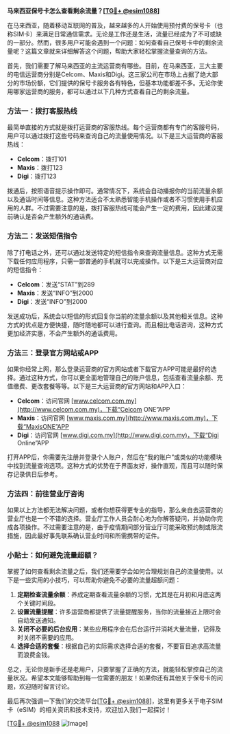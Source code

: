**马来西亚保号卡怎么查看剩余流量？[[TG💪+ @esim1088](https://t.me/s/esim1088)]**

在马来西亚，随着移动互联网的普及，越来越多的人开始使用预付费的保号卡（也称SIM卡）来满足日常通信需求。无论是工作还是生活，流量已经成为了不可或缺的一部分。然而，很多用户可能会遇到一个问题：如何查看自己保号卡中的剩余流量呢？这篇文章就来详细解答这个问题，帮助大家轻松掌握流量查询的方法。

首先，我们需要了解马来西亚的主流运营商有哪些。目前，在马来西亚，三大主要的电信运营商分别是Celcom、Maxis和Digi。这三家公司在市场上占据了绝大部分的市场份额，它们提供的保号卡服务各有特色，但基本功能都差不多。无论你使用哪家运营商的服务，都可以通过以下几种方式查看自己的剩余流量。

### 方法一：拨打客服热线

最简单直接的方式就是拨打运营商的客服热线。每个运营商都有专门的客服号码，用户可以通过拨打这些号码来查询自己的流量使用情况。以下是三大运营商的客服热线：

- **Celcom**：拨打101
- **Maxis**：拨打123
- **Digi**：拨打123

拨通后，按照语音提示操作即可。通常情况下，系统会自动播报你的当前流量余额以及通话时间等信息。这种方法适合不太熟悉智能手机操作或者不习惯使用手机应用的人群。不过需要注意的是，拨打客服热线可能会产生一定的费用，因此建议提前确认是否会产生额外的通话费。

### 方法二：发送短信指令

除了打电话之外，还可以通过发送特定的短信指令来查询流量信息。这种方式无需下载任何应用程序，只需一部普通的手机就可以完成操作。以下是三大运营商对应的短信指令：

- **Celcom**：发送“STAT”到289
- **Maxis**：发送“INFO”到2000
- **Digi**：发送“INFO”到2000

发送成功后，系统会以短信的形式回复你当前的流量余额以及其他相关信息。这种方式的优点是方便快捷，随时随地都可以进行查询。而且相比电话咨询，这种方式更加经济实惠，不会产生额外的通话费用。

### 方法三：登录官方网站或APP

如果你经常上网，那么登录运营商的官方网站或者下载官方APP可能是最好的选择。通过这种方式，你可以更全面地管理自己的账户信息，包括查看流量余额、充值缴费、更改套餐等等。以下是三大运营商的官方网站和APP入口：

- **Celcom**：访问官网 [www.celcom.com.my](http://www.celcom.com.my)，下载“Celcom ONE”APP
- **Maxis**：访问官网 [www.maxis.com.my](http://www.maxis.com.my)，下载“MaxisONE”APP
- **Digi**：访问官网 [www.digi.com.my](http://www.digi.com.my)，下载“Digi Online”APP

打开APP后，你需要先注册并登录个人账户，然后在“我的账户”或类似的功能模块中找到流量查询选项。这种方式的优势在于界面友好，操作直观，而且可以随时保存记录供日后参考。

### 方法四：前往营业厅咨询

如果以上方法都无法解决问题，或者你想获得更专业的指导，那么亲自去运营商的营业厅也是一个不错的选择。营业厅工作人员会耐心地为你解答疑问，并协助你完成各项操作。不过需要注意的是，由于疫情期间部分营业厅可能采取预约制或限流措施，因此最好事先联系确认营业时间和所需携带的证件。

### 小贴士：如何避免流量超额？

掌握了如何查看剩余流量之后，我们还需要学会如何合理规划自己的流量使用。以下是一些实用的小技巧，可以帮助你避免不必要的流量超额问题：

1. **定期检查流量余额**：养成定期查看流量余额的习惯，尤其是在月初和月底这两个关键时间段。
2. **设置流量提醒**：许多运营商都提供了流量提醒服务，当你的流量接近上限时会自动发送通知。
3. **关闭不必要的后台应用**：某些应用程序会在后台运行并消耗大量流量，记得及时关闭不需要的应用。
4. **选择合适的套餐**：根据自己的实际需求选择合适的套餐，不要盲目追求高流量而浪费金钱。

总之，无论你是新手还是老用户，只要掌握了正确的方法，就能轻松掌控自己的流量状况。希望本文能够帮助到每一位需要的朋友！如果你还有其他关于保号卡的问题，欢迎随时留言讨论。

最后再次强调一下我们的交流平台[[TG💪+ @esim1088](https://t.me/s/esim1088)]，这里有更多关于电子SIM卡（eSIM）的相关资讯和技术支持，欢迎加入我们一起探讨！

[[TG💪+ @esim1088](https://t.me/s/esim1088) ![Image](https://i.postimg.cc/4NQfJmqS/Snipaste-2025-05-13-00-14-12.png)]